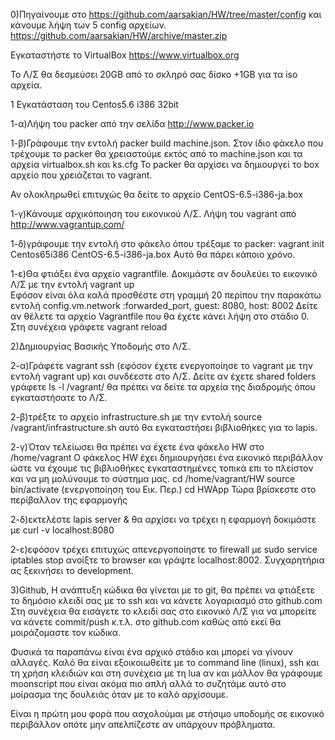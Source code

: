 0)Πηγαίνουμε στο https://github.com/aarsakian/HW/tree/master/config
και κάνουμε λήψη των 5 config αρχείων. https://github.com/aarsakian/HW/archive/master.zip

Εγκαταστήστε το VirtualBox https://www.virtualbox.org

To Λ/Σ θα δεσμεύσει 20GB από το σκληρό σας δίσκο +1GB για τα iso αρχεία.

1 Εγκατάσταση του Centos5.6 i386 32bit 

1-α)Λήψη του packer από την σελίδα http://www.packer.io

1-β)Γράφουμε την εντολή packer build machine.json. Στον ίδιο φάκελο που τρέχουμε το packer θα χρειαστούμε εκτός από το machine.json και τα αρχεία virtualbox.sh και ks.cfg
Το packer θα αρχίσει να δημιουργεί το box αρχείο που χρειάζεται το vagrant. 

Αν ολοκληρωθεί επιτυχώς θα δείτε το αρχείο CentOS-6.5-i386-ja.box 


1-γ)Κάνουμε αρχικόποιηση του εικονικού Λ/Σ. Λήψη του vagrant από http://www.vagrantup.com/

1-δ)γράφουμε την εντολή στο φάκελο όπου τρέξαμε το packer:
    vagrant init Centos65i386 CentOS-6.5-i386-ja.box 
   Αυτό θα πάρει κάποιο χρόνο. 
  
1-ε)Θα φτιάξει ένα αρχείο vagrantfile. Δοκιμάστε αν δουλεύει το εικονικό Λ/Σ με την εντολή vagrant up  
     Εφόσον είναι όλα καλά προσθέστε στη γραμμή 20 περίπου την παρακάτω εντολή 
   config.vm.network :forwarded_port, guest: 8080, host: 8002 
  Δείτε αν θέλετε τα αρχείο Vagrantfile που θα έχετε κάνει λήψη στο στάδιο 0.
  Στη συνέχεια γράφετε vagrant reload

2)Δημιουργίας Βασικής Υποδομής στο Λ/Σ.

 2-α)Γράφετε vagrant ssh (εφόσον έχετε ενεργοποίησε το vagrant με την εντολή vagrant up)
  και συνδέεστε στο Λ/Σ. Δείτε αν έχετε shared folders 
  γράφετε ls -l /vagrant/
  θα πρέπει να δείτε τα αρχεία της διαδρομής όπου εγκαταστήσατε το Λ/Σ.

  2-β)τρέξτε το αρχείο infrastructure.sh με την εντολή source /vagrant/infrastructure.sh
     αυτό θα εγκαταστήσει βιβλιοθήκες για το lapis.
 
 2-γ)Όταν τελείωσει θα πρέπει να έχετε ένα φάκελο HW στο /home/vagrant
      Ο φάκελος HW έχει δημιουργήσει ένα εικονικό περιβάλλον ώστε να έχουμε τις βιβλιοθήκες εγκαταστημένες τοπικά επι το πλείστον και να μη μολύνουμε το 
      σύστημα μας.
      cd /home/vagrant/HW
      source bin/activate (ενεργοποίηση του Εικ. Περ.)
      cd HWApp
      Τώρα βρίσκεστε στο περίβαλλον της εφαρμογής 

   2-δ)εκτελέστε lapis server & θα αρχίσει να τρέχει η εφαρμογή 
       δοκιμάστε με curl -v localhost:8080

   2-ε)εφόσον τρέχει επιτυχώς απενεργοποίηστε το firewall με sudo service iptables stop
      ανοίξτε το browser και γράψτε localhost:8002.
      Συγχαρητήρια ας ξεκινήσει το development.

  3)Github, 
    Η ανάπτυξη κώδικα θα γίνεται με το git, θα πρέπει να φτιάξετε το δημόσιο κλειδί σας με το ssh και να κάνετε λογαριασμό στο github.com
    Στη συνέχεια θα εισάγετε το κλειδί σας στο εικονικό Λ/Σ για να μπορείτε να κάνετε commit/push κ.τ.λ. στο github.com καθώς από εκεί θα μοιράζομαστε τον κώδικα. 
  

Φυσικά τα παραπάνω είναι ένα αρχικό στάδιο και μπορεί να γίνουν αλλαγές.
Καλό θα είναι εξοικοιωθείτε με το command line (linux), ssh και τη χρήση κλειδιών και στη συνέχεια με τη lua αν και μάλλον θα γράφουμε moonscript που είναι ακόμα πιο απλή αλλά το συζητάμε αυτό στο μοίρασμα της δουλειάς όταν με το καλό αρχίσουμε.

Είναι η πρώτη μου φορά που ασχολούμαι με στήσιμο υποδομής σε εικονικό περιβάλλον οπότε μην απελπίζεστε αν υπάρχουν πρόβληματα. 
